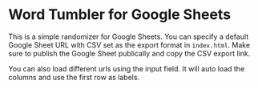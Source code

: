 # Word Tumbler for Google Sheets

This is a simple randomizer for Google Sheets. You can specify a default Google Sheet URL with CSV set as the export format in `index.html`. Make sure to publish the Google Sheet publically and copy the CSV export link.

You can also load different urls using the input field. It will auto load the columns and use the first row as labels.
